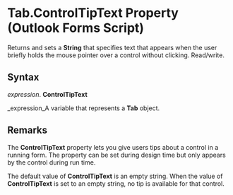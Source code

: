
# Tab.ControlTipText Property (Outlook Forms Script)

Returns and sets a  **String** that specifies text that appears when the user briefly holds the mouse pointer over a control without clicking. Read/write.


## Syntax

 _expression_. **ControlTipText**

 _expression_A variable that represents a  **Tab** object.


## Remarks

The  **ControlTipText** property lets you give users tips about a control in a running form. The property can be set during design time but only appears by the control during run time.

The default value of  **ControlTipText** is an empty string. When the value of **ControlTipText** is set to an empty string, no tip is available for that control.

